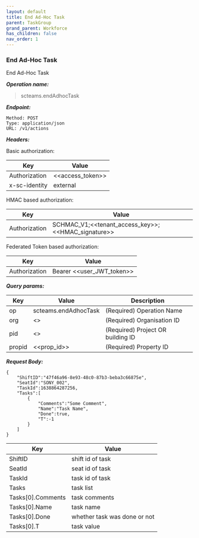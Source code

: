 ```yaml
---
layout: default
title: End Ad-Hoc Task
parent: TaskGroup
grand_parent: Workforce
has_children: false
nav_order: 1
---
```



### End Ad-Hoc Task

End Ad-Hoc Task

***Operation name:***

> scteams.endAdhocTask

***Endpoint:***

```
Method: POST
Type: application/json
URL: /v1/actions
```

***Headers:***

Basic authorization:

|Key|Value|
|---|---|
|Authorization|<<access_token>>|
|x-sc-identity|external|

HMAC based authorization:

|Key|Value|
|---|---|
|Authorization|SCHMAC_V1;<<tenant_access_key>>;<<HMAC_signature>>|

Federated Token based authorization:

|Key|Value|
|---|---|
|Authorization|Bearer <<user_JWT_token>>|

***Query params:***

| Key | Value | Description |
| --- | ------|-------------|
| op | scteams.endAdhocTask | (Required) Operation Name |
| org | <<org>> | (Required) Organisation ID |
| pid | <<pid>> | (Required) Project OR building ID |
| propid | <<prop_id>> | (Required) Property ID |


***Request Body:***

```
{
    "ShiftID":"47f46a96-8e93-48c0-87b3-beba3c66875e",
    "SeatId":"SONY_002",
    "TaskId":1638864287256,
    "Tasks":[
        {
            "Comments":"Some Comment",
            "Name":"Task Name",
            "Done":true,
            "T":-1
        }
    ]
}
```

|Key|Value|
|---|---|
|ShiftID|shift id of task|
|SeatId|seat id of task|
|TaskId|task id of task|
|Tasks|task list|
|Tasks[0].Comments|task comments|
|Tasks[0].Name|task name|
|Tasks[0].Done|whether task was done or not|
|Tasks[0].T|task value|